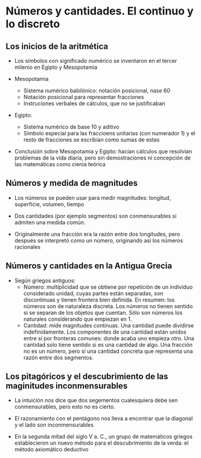 # Números y cantidades. El continuo y lo discreto

## Los inicios de la aritmética

- Los símbolos con significado numérico se inventaron en el tercer milenio en Egipto y Mesopotamia

- Mesopotamia
    - Sistema numérico babilónico: notación posicional, nase 60
    - Notación posicional para representar fracciones
    - Instruciones verbales de cálculos, que no se justificaban

- Egipto:
    - Sistema numérico de base 10 y aditivo
    - Símbolo especial para las fraccioens unitarias (con numerador 1) y el resto de fracciones se escribían como sumas de estas

- Conclusión sobre Mesopotamia y Egipto: hacían cálculos que resolvían problemas de la vida diaria, pero sin demostraciones ni concepción de las matemáticas como cienia teórica


## Números y medida de magnitudes

- Los números se pueden usar para medir magnitudes: longitud, superficie, volumen, tiempo

- Dos cantidades (por ejemplo segmentos) son conmensurables si admiten una medida común.

- Originalmente una fracción era la razón entre dos longitudes, pero después se interpretó como un número, originando así los números racionales


## Números y cantidades en la Antigua Grecia

- Según griegos antiguos:
    - Número: multiplicidad que se obtiene por repetición de un individuo considerado unidad, cuyas partes están separadas, son discontinuas y tienen frontera bien definida. En resumen: los números son de naturaleza discreta. Los números no tienen sentido si se separan de los objetos que cuentan. Sólo son números los naturales considerando que empiezan en 1.
    - Cantidad: mide magnitudes continuas. Una cantidad puede dividirse indefinidamente. Los componentes de una cantidad están unidos entre sí por fronteras comunes: donde acaba uno empieza otro. Una cantidad solo tiene sentido si es una cantidad de algo. Una fracción no es un número, pero sí una cantidad concreta que representa una razón entre dos segmentos.


## Los pitagóricos y el descubrimiento de las maginitudes inconmensurables
- La intuición nos dice que dos segementos cualesquiera debe sen conmensurables, pero esto no es cierto.

- El razonamiento con el pentágono nos lleva a encontrar que la diagonal y el lado son inconmensurables

- En la segunda mitad del siglo V a. C., un grupo de matemáticos griegos establecieron un nuevo método para el descubrimiento de la verda: el método axiomático deductivo
